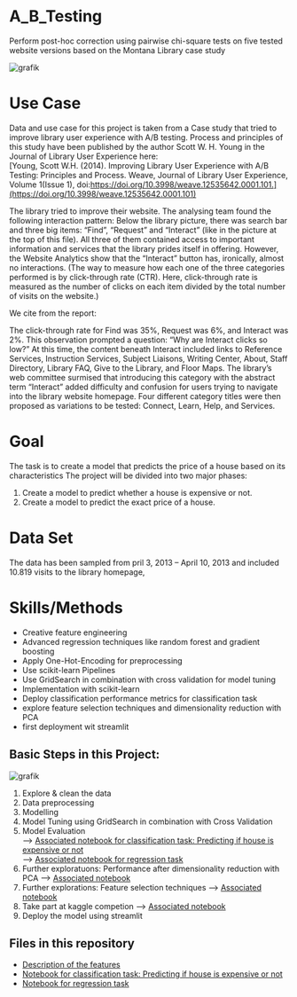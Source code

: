 # A_B_Testing
Perform post-hoc correction using pairwise chi-square tests on five tested website versions based on the Montana Library case study

![grafik](https://user-images.githubusercontent.com/100354393/208067598-55360558-c73a-4246-a0ae-36bb607f7603.png)

# Use Case
Data and use case for this project is taken from a Case study that tried to improve library user experience with A/B testing. Process and principles of this
study have been published by the author Scott W. H. Young in the Journal of Library User Experience here:   
[Young, Scott W.H. (2014). Improving Library User Experience with A/B Testing: Principles and Process. Weave, Journal of Library User Experience, Volume 1(Issue 1), doi:https://doi.org/10.3998/weave.12535642.0001.101.](https://doi.org/10.3998/weave.12535642.0001.101)

The library tried to improve their website. The analysing team found the following interaction pattern: Below the library picture, there was search bar and three big items: “Find”, “Request” and “Interact” (like in the picture at the top of this file). All three of them contained access to important information and services that the library prides itself in offering. However, the Website Analytics show that the “Interact” button has, ironically, almost no interactions. (The way to measure how each one of the three categories performed is by click-through rate (CTR). Here, click-through rate is measured as the number of clicks on each item divided by the total number of visits on the website.)

We cite from the report: 
   
   The click-through rate for Find was 35%, Request was 6%, and Interact was 2%. This observation prompted a question: “Why are Interact clicks so low?” At this time,    the content beneath Interact included links to Reference Services, Instruction Services, Subject Liaisons, Writing Center, About, Staff Directory, Library FAQ, Give    to the Library, and Floor Maps. The library’s web committee surmised that introducing this category with the abstract term “Interact” added difficulty and confusion    for users trying to navigate into the library website homepage. Four different category titles were then proposed as variations to be tested: Connect, Learn, Help,    and Services.


# Goal
The task is to create a model that predicts the price of a house based on its characteristics
The project will be divided into two major phases:
1. Create a model to predict whether a house is expensive or not. 
2. Create a model to predict the exact price of a house.


# Data Set 
The data has been sampled from pril 3, 2013 – April 10, 2013 and included 10.819 visits to the library homepage,


# Skills/Methods
- Creative feature engineering 
- Advanced regression techniques like random forest and gradient boosting
- Apply One-Hot-Encoding for preprocessing
- Use scikit-learn Pipelines 
- Use GridSearch in combination with cross validation for model tuning
- Implementation with scikit-learn
- Deploy classification performance metrics for classification task
- explore feature selection techniques and dimensionality reduction with PCA
- first deployment wit streamlit  


## Basic Steps in this Project: 

![grafik](https://user-images.githubusercontent.com/100354393/205448382-c7258c89-05cf-4d90-ae76-f30fe592669d.png)

1. Explore & clean the data 
2. Data preprocessing
3. Modelling 
4. Model Tuning using GridSearch in combination with Cross Validation
5. Model Evaluation      
--> [Associated notebook for classification task: Predicting if house is expensive or not](../main/housing_prices_model_classification.ipynb)      
--> [Associated notebook for regression task](../main/housing_prices_model_regression.ipynb)  
5. Further exploratuons: Performance after dimensionality reduction with PCA 
--> [Associated notebook](../main/housing_prices_regression_pca.ipynb) 
4. Further explorations: Feature selection techniques 
--> [Associated notebook](../main/feature_selection_housing_prices.ipynb) 
5. Take part at kaggle competion
--> [Associated notebook](../main/kaggle_competition_feature_selection_housing_prices_model.ipynb)
6. Deploy the model using streamlit 

## Files in this repository
- [Description of the features](../main/data_description.txt)
- [Notebook for classification task: Predicting if house is expensive or not](../main/housing_prices_model_classification.ipynb)      
- [Notebook for regression task](../main/housing_prices_model_regression.ipynb)  
